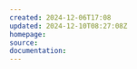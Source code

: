 ```yaml
---
created: 2024-12-06T17:08
updated: 2024-12-10T08:27:08Z
homepage: 
source: 
documentation: 
---
```

